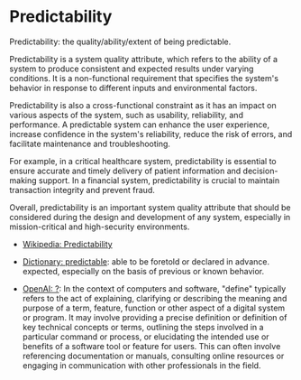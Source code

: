 # Predictability

Predictability: the quality/ability/extent of being predictable.

<span data-chatgpt-prompt="explain Predictability (system quality attribute, cross-functional constraint, non-functional requirement)">Predictability is a system quality attribute, which refers to the ability of a system to produce consistent and expected results under varying conditions. It is a non-functional requirement that specifies the system's behavior in response to different inputs and environmental factors. 

Predictability is also a cross-functional constraint as it has an impact on various aspects of the system, such as usability, reliability, and performance. A predictable system can enhance the user experience, increase confidence in the system's reliability, reduce the risk of errors, and facilitate maintenance and troubleshooting.

For example, in a critical healthcare system, predictability is essential to ensure accurate and timely delivery of patient information and decision-making support. In a financial system, predictability is crucial to maintain transaction integrity and prevent fraud. 

Overall, predictability is an important system quality attribute that should be considered during the design and development of any system, especially in mission-critical and high-security environments.</span>

* [Wikipedia: Predictability](https://wikipedia.org/wiki/Predictability)

* [Dictionary: predictable](https://www.dictionary.com/browse/predictable): able to be foretold or declared in advance. expected, especially on the basis of previous or known behavior.

* [OpenAI: ?](https:://openai.com): <span data-chatgpt-prompt="define ? (computers and software)">In the context of computers and software, "define" typically refers to the act of explaining, clarifying or describing the meaning and purpose of a term, feature, function or other aspect of a digital system or program. It may involve providing a precise definition or definition of key technical concepts or terms, outlining the steps involved in a particular command or process, or elucidating the intended use or benefits of a software tool or feature for users. This can often involve referencing documentation or manuals, consulting online resources or engaging in communication with other professionals in the field.</span>

